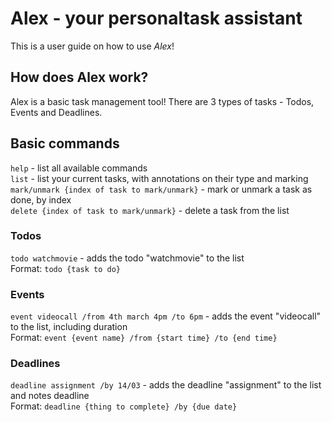 # Alex - your personaltask assistant

This is a user guide on how to use _Alex_!

## How does Alex work?

Alex is a basic task management tool! There are 3 types of tasks - Todos, Events and Deadlines.<br>

## Basic commands

`help` - list all available commands <br>
`list` - list your current tasks, with annotations on their type and marking <br>
`mark/unmark {index of task to mark/unmark}` - mark or unmark a task as done, by index<br>
`delete {index of task to mark/unmark}` - delete a task from the list 

### Todos

`todo watchmovie` - adds the todo "watchmovie" to the list <br>
Format: `todo {task to do}` <br>

### Events

`event videocall /from 4th march 4pm /to 6pm` - adds the event "videocall" to the list, including duration <br>
Format: `event {event name} /from {start time} /to {end time}` <br>

### Deadlines

`deadline assignment /by 14/03` - adds the deadline "assignment" to the list and notes deadline <br>
Format: `deadline {thing to complete} /by {due date}`